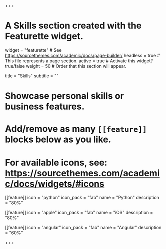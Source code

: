 +++
# A Skills section created with the Featurette widget.
widget = "featurette"  # See https://sourcethemes.com/academic/docs/page-builder/
headless = true  # This file represents a page section.
active = true  # Activate this widget? true/false
weight = 50  # Order that this section will appear.

title = "Skills"
subtitle = ""

# Showcase personal skills or business features.
# 
# Add/remove as many `[[feature]]` blocks below as you like.
# 
# For available icons, see: https://sourcethemes.com/academic/docs/widgets/#icons

[[feature]]
  icon = "python"
  icon_pack = "fab"
  name = "Python"
  description = "80%"
  
[[feature]]
  icon = "apple"
  icon_pack = "fab"
  name = "iOS"
  description = "80%"  
  
[[feature]]
  icon = "angular"
  icon_pack = "fab"
  name = "Angular"
  description = "60%"

+++

